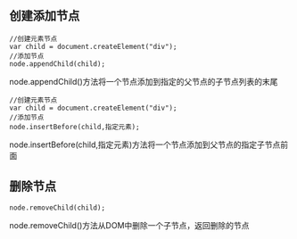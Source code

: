 ## 创建添加节点
```
//创建元素节点
var child = document.createElement("div");
//添加节点
node.appendChild(child);
```
node.appendChild()方法将一个节点添加到指定的父节点的子节点列表的末尾

```
//创建元素节点
var child = document.createElement("div");
//添加节点
node.insertBefore(child,指定元素);
```

node.insertBefore(child,指定元素)方法将一个节点添加到父节点的指定子节点前面

## 删除节点
```
node.removeChild(child);
```

node.removeChild()方法从DOM中删除一个子节点，返回删除的节点